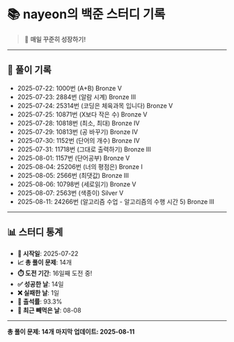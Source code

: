 # 📚 nayeon의 백준 스터디 기록

> 🎯 **매일 꾸준히 성장하기!**

---

## 📅 풀이 기록

- 2025-07-22: 1000번 (A+B) Bronze V
- 2025-07-23: 2884번 (알람 시계) Bronze III
- 2025-07-24: 25314번 (코딩은 체육과목 입니다) Bronze V
- 2025-07-25: 10871번 (X보다 작은 수) Bronze V
- 2025-07-28: 10818번 (최소, 최대) Bronze IV
- 2025-07-29: 10813번 (공 바꾸기) Bronze IV
- 2025-07-30: 1152번 (단어의 개수) Bronze IV
- 2025-07-31: 11718번 (그대로 출력하기) Bronze III
- 2025-08-01: 1157번 (단어공부) Bronze V
- 2025-08-04: 25206번 (너의 평점은) Bronze I
- 2025-08-05: 2566번 (최댓값) Bronze III
- 2025-08-06: 10798번 (세로읽기) Bronze V
- 2025-08-07: 2563번 (색종이) Silver V
- 2025-08-11: 24266번 (알고리즘 수업 - 알고리즘의 수행 시간 5) Bronze III

---

## 📊 스터디 통계

- **📅 시작일**: 2025-07-22
- **📈 총 풀이 문제**: 14개
- **⏱️ 도전 기간**: 16일째 도전 중!
- **✅ 성공한 날**: 14일
- **❌ 실패한 날**: 1일
- **🎯 출석률**: 93.3%
- **📝 최근 빼먹은 날**: 08-08

---

**총 풀이 문제: 14개**
**마지막 업데이트: 2025-08-11**
